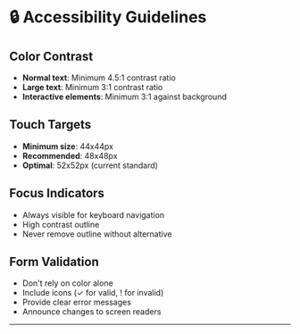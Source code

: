 # 🔒 Accessibility Guidelines

## Color Contrast
- **Normal text**: Minimum 4.5:1 contrast ratio
- **Large text**: Minimum 3:1 contrast ratio
- **Interactive elements**: Minimum 3:1 against background

## Touch Targets
- **Minimum size**: 44x44px
- **Recommended**: 48x48px
- **Optimal**: 52x52px (current standard)

## Focus Indicators
- Always visible for keyboard navigation
- High contrast outline
- Never remove outline without alternative

## Form Validation
- Don't rely on color alone
- Include icons (✓ for valid, ! for invalid)
- Provide clear error messages
- Announce changes to screen readers

---
